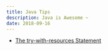 ```yaml
---
title: Java Tips
description: Java is Awesome ~
date: 2018-09-16
---
```


* [The try-with-resources Statement](https://docs.oracle.com/javase/tutorial/essential/exceptions/tryResourceClose.html)
